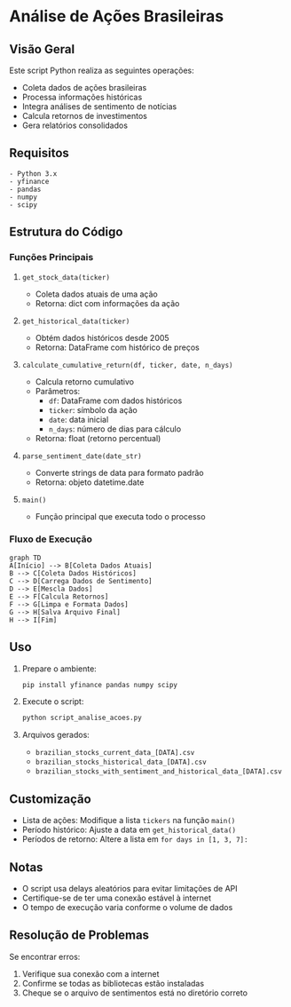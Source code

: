 # Análise de Ações Brasileiras

## Visão Geral

Este script Python realiza as seguintes operações:

- Coleta dados de ações brasileiras
- Processa informações históricas
- Integra análises de sentimento de notícias
- Calcula retornos de investimentos
- Gera relatórios consolidados

## Requisitos

```
- Python 3.x
- yfinance
- pandas
- numpy
- scipy
```

## Estrutura do Código

### Funções Principais

1. `get_stock_data(ticker)`
   - Coleta dados atuais de uma ação
   - Retorna: dict com informações da ação

2. `get_historical_data(ticker)`
   - Obtém dados históricos desde 2005
   - Retorna: DataFrame com histórico de preços

3. `calculate_cumulative_return(df, ticker, date, n_days)`
   - Calcula retorno cumulativo
   - Parâmetros:
     - `df`: DataFrame com dados históricos
     - `ticker`: símbolo da ação
     - `date`: data inicial
     - `n_days`: número de dias para cálculo
   - Retorna: float (retorno percentual)

4. `parse_sentiment_date(date_str)`
   - Converte strings de data para formato padrão
   - Retorna: objeto datetime.date

5. `main()`
   - Função principal que executa todo o processo

### Fluxo de Execução

```mermaid
graph TD
A[Início] --> B[Coleta Dados Atuais]
B --> C[Coleta Dados Históricos]
C --> D[Carrega Dados de Sentimento]
D --> E[Mescla Dados]
E --> F[Calcula Retornos]
F --> G[Limpa e Formata Dados]
G --> H[Salva Arquivo Final]
H --> I[Fim]
```

## Uso

1. Prepare o ambiente:
   ```bash
   pip install yfinance pandas numpy scipy
   ```

2. Execute o script:
   ```bash
   python script_analise_acoes.py
   ```

3. Arquivos gerados:
   - `brazilian_stocks_current_data_[DATA].csv`
   - `brazilian_stocks_historical_data_[DATA].csv`
   - `brazilian_stocks_with_sentiment_and_historical_data_[DATA].csv`

## Customização

- Lista de ações: Modifique a lista `tickers` na função `main()`
- Período histórico: Ajuste a data em `get_historical_data()`
- Períodos de retorno: Altere a lista em `for days in [1, 3, 7]:`

## Notas

- O script usa delays aleatórios para evitar limitações de API
- Certifique-se de ter uma conexão estável à internet
- O tempo de execução varia conforme o volume de dados

## Resolução de Problemas

Se encontrar erros:
1. Verifique sua conexão com a internet
2. Confirme se todas as bibliotecas estão instaladas
3. Cheque se o arquivo de sentimentos está no diretório correto
